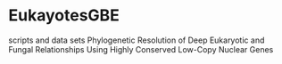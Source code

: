 # EukayotesGBE
scripts and data sets
Phylogenetic Resolution of Deep Eukaryotic and Fungal
Relationships Using Highly Conserved Low-Copy
Nuclear Genes
